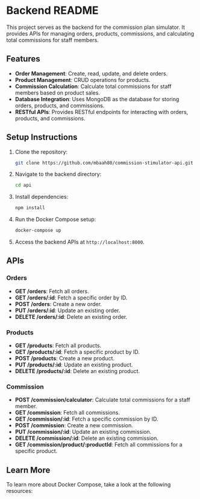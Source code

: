 # Backend README

This project serves as the backend for the commission plan simulator. It provides APIs for managing orders, products, commissions, and calculating total commissions for staff members.

## Features

- **Order Management**: Create, read, update, and delete orders.
- **Product Management**: CRUD operations for products.
- **Commission Calculation**: Calculate total commissions for staff members based on product sales.
- **Database Integration**: Uses MongoDB as the database for storing orders, products, and commissions.
- **RESTful APIs**: Provides RESTful endpoints for interacting with orders, products, and commissions.

## Setup Instructions

1. Clone the repository:

    ```bash
    git clone https://github.com/mbaah80/commission-stimulator-api.git
    ```

2. Navigate to the backend directory:

    ```bash
    cd api
    ```

3. Install dependencies:

    ```bash
    npm install
    ```

4. Run the Docker Compose setup:

    ```bash
    docker-compose up
    ```

5. Access the backend APIs at `http://localhost:8000`.

## APIs

### Orders

- **GET /orders**: Fetch all orders.
- **GET /orders/:id**: Fetch a specific order by ID.
- **POST /orders**: Create a new order.
- **PUT /orders/:id**: Update an existing order.
- **DELETE /orders/:id**: Delete an existing order.

### Products

- **GET /products**: Fetch all products.
- **GET /products/:id**: Fetch a specific product by ID.
- **POST /products**: Create a new product.
- **PUT /products/:id**: Update an existing product.
- **DELETE /products/:id**: Delete an existing product.

### Commission

- **POST /commission/calculator**: Calculate total commissions for a staff member.
- **GET /commission**: Fetch all commissions.
- **GET /commission/:id**: Fetch a specific commission by ID.
- **POST /commission**: Create a new commission.
- **PUT /commission/:id**: Update an existing commission.
- **DELETE /commission/:id**: Delete an existing commission.
- **GET /commission/product/:productId**: Fetch all commissions for a specific product.


## Learn More

To learn more about Docker Compose, take a look at the following resources: